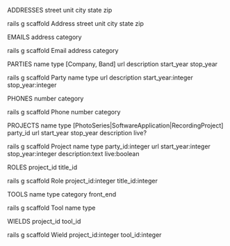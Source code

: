 ADDRESSES
  street
  unit
  city
  state
  zip

rails g scaffold Address street unit city state zip

EMAILS
  address
  category

rails g scaffold Email address category

PARTIES
  name
  type [Company, Band]
  url
  description
  start_year
  stop_year

rails g scaffold Party name type url description start_year:integer stop_year:integer

PHONES
  number
  category

rails g scaffold Phone number category

PROJECTS
  name
  type [PhotoSeries|SoftwareApplication|RecordingProject]
  party_id
  url
  start_year
  stop_year
  description
  live?

rails g scaffold Project name type party_id:integer url start_year:integer stop_year:integer description:text live:boolean


ROLES
  project_id
  title_id

rails g scaffold Role project_id:integer title_id:integer

TOOLS
  name
  type
  category
  front_end

rails g scaffold Tool name type


WIELDS
  project_id
  tool_id

rails g scaffold Wield project_id:integer tool_id:integer